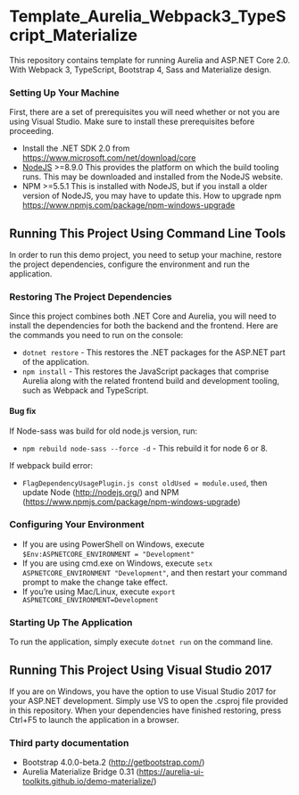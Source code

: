 # Template_Aurelia_Webpack3_TypeScript_Materialize

This repository contains template for running Aurelia and ASP.NET Core 2.0. 
With Webpack 3, TypeScript, Bootstrap 4, Sass and Materialize design.


### Setting Up Your Machine

First, there are a set of prerequisites you will need whether or not you are using Visual Studio. Make sure to install these prerequisites before proceeding.

* Install the .NET SDK 2.0 from https://www.microsoft.com/net/download/core
* [NodeJS](http://nodejs.org/) >=8.9.0 This provides the platform on which the build tooling runs. This may be downloaded and installed from the NodeJS website.
* NPM >=5.5.1 This is installed with NodeJS, but if you install a older version of NodeJS, you may have to update this. How to upgrade npm https://www.npmjs.com/package/npm-windows-upgrade


## Running This Project Using Command Line Tools

In order to run this demo project, you need to setup your machine, restore the project dependencies, configure the environment and run the application.


###  Restoring The Project Dependencies

Since this project combines both .NET Core and Aurelia, you will need to install the dependencies for both the backend and the frontend. Here are the commands you need to run on the console:

* `dotnet restore` - This restores the .NET packages for the ASP.NET part of the application.
* `npm install` - This restores the JavaScript packages that comprise Aurelia along with the related frontend build and development tooling, such as Webpack and TypeScript.


#### Bug fix 
If Node-sass was build for old node.js version, run:
* `npm rebuild node-sass --force -d` - This rebuild it for node 6 or 8.

If webpack build error:
* `FlagDependencyUsagePlugin.js const oldUsed = module.used`, then update Node (http://nodejs.org/) and NPM (https://www.npmjs.com/package/npm-windows-upgrade)


### Configuring Your Environment

* If you are using PowerShell on Windows, execute `$Env:ASPNETCORE_ENVIRONMENT = "Development"`
* If you are using cmd.exe on Windows, execute `setx ASPNETCORE_ENVIRONMENT "Development"`, and then restart your command prompt to make the change take effect.
* If you’re using Mac/Linux, execute `export ASPNETCORE_ENVIRONMENT=Development`


### Starting Up The Application

To run the application, simply execute `dotnet run` on the command line.


## Running This Project Using Visual Studio 2017

If you are on Windows, you have the option to use Visual Studio 2017 for your ASP.NET development. Simply use VS to open the .csproj file provided in this repository. 
When your dependencies have finished restoring, press Ctrl+F5 to launch the application in a browser.


### Third party documentation

* Bootstrap 4.0.0-beta.2 (http://getbootstrap.com/)
* Aurelia Materialize Bridge 0.31 (https://aurelia-ui-toolkits.github.io/demo-materialize/)
